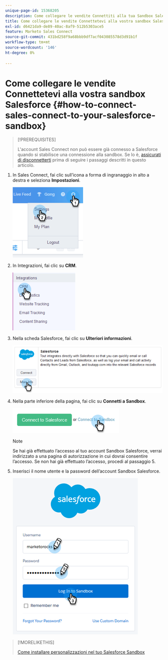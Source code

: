 ```yaml
---
unique-page-id: 15368205
description: Come collegare le vendite Connettiti alla tua Sandbox Salesforce - Documentazione di Marketo - Documentazione del prodotto
title: Come collegare le vendite Connettetevi alla vostra sandbox Salesforce
exl-id: d6421da9-de89-40ac-8af9-512b5303ace5
feature: Marketo Sales Connect
source-git-commit: 431bd258f9a68bbb9df7acf043085578d3d91b1f
workflow-type: tm+mt
source-wordcount: '146'
ht-degree: 0%

---
```


# Come collegare le vendite Connettetevi alla vostra sandbox Salesforce {#how-to-connect-sales-connect-to-your-salesforce-sandbox}

>[!PREREQUISITES]
>
>L&#39;account Sales Connect non può essere già connesso a Salesforce quando si stabilisce una connessione alla sandbox. Se lo è, [assicurati di disconnetterti](/help/marketo/product-docs/marketo-sales-connect/crm/salesforce-integration/disconnect-salesforce-from-your-sales-connect-account.md) prima di seguire i passaggi descritti in questo articolo.

1. In Sales Connect, fai clic sull’icona a forma di ingranaggio in alto a destra e seleziona **Impostazioni**.

   ![](assets/one-2.png)

1. In Integrazioni, fai clic su **CRM**.

   ![](assets/two-2.png)

1. Nella scheda Salesforce, fai clic su **Ulteriori informazioni**.

   ![](assets/three-2.png)

1. Nella parte inferiore della pagina, fai clic su **Connetti a Sandbox**.

   ![](assets/four-2.png)

   >[!NOTE]
   >
   >Se hai già effettuato l’accesso al tuo account Sandbox Salesforce, verrai indirizzato a una pagina di autorizzazione in cui dovrai consentire l’accesso. Se non hai già effettuato l’accesso, procedi al passaggio 5.

1. Inserisci il nome utente e la password dell’account Sandbox Salesforce.

   ![](assets/five-2.png)

>[!MORELIKETHIS]
>
>[Come installare personalizzazioni nel tuo Salesforce Sandbox](/help/marketo/product-docs/marketo-sales-connect/crm/salesforce-customization/how-to-install-customizations-in-your-salesforce-sandbox.md)
